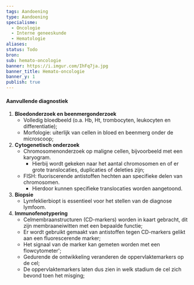 ```yaml
---
tags: Aandoening
type: Aandoening
specialisme:
  - Oncologie
  - Interne geneeskunde
  - Hematologie
aliases: 
status: Todo
bron: 
sub: hemato-oncologie
banner: https://i.imgur.com/IhFq7ja.jpg
banner_title: Hemato-oncologie
banner_y: 1
publish: true
---
```

#### Aanvullende diagnostiek
1. **Bloedonderzoek en beenmergonderzoek**
	- Volledig bloedbeeld (o.a. Hb, Ht, trombocyten, leukocyten en differentiatie);
	- Morfologie: uiterlijk van cellen in bloed en beenmerg onder de microscoop;
2. **Cytogenetisch onderzoek**
	- Chromosomenonderzoek op maligne cellen, bijvoorbeeld met een karyogram. 
		- Hierbij wordt gekeken naar het aantal chromosomen en of er grote translocaties, duplicaties of deleties zijn;
	- FISH: fluoriscerende antistoffen hechten aan specifieke delen van chromosomen. 
		- Hierdoor kunnen specifieke translocaties worden aangetoond. 
3. **Biopsie**
	- Lymfeklierbiopt is essentieel voor het stellen van de diagnose lymfoom. 
4. **Immunofenotypering**
	- Celmembraanstructuren (CD-markers) worden in kaart gebracht, dit zijn membraaneiwitten met een bepaalde functie;
	- Er wordt gebruikt gemaakt van antistoffen tegen CD-markers gelikt aan een fluorescerende marker;
	- Het signaal van de marker kan gemeten worden met een flowcytometer';
	- Gedurende de ontwikkeling veranderen de oppervlaktemarkers op de cel;
	- De oppervlaktemarkers laten dus zien in welk stadium de cel zich bevond toen het misging;





